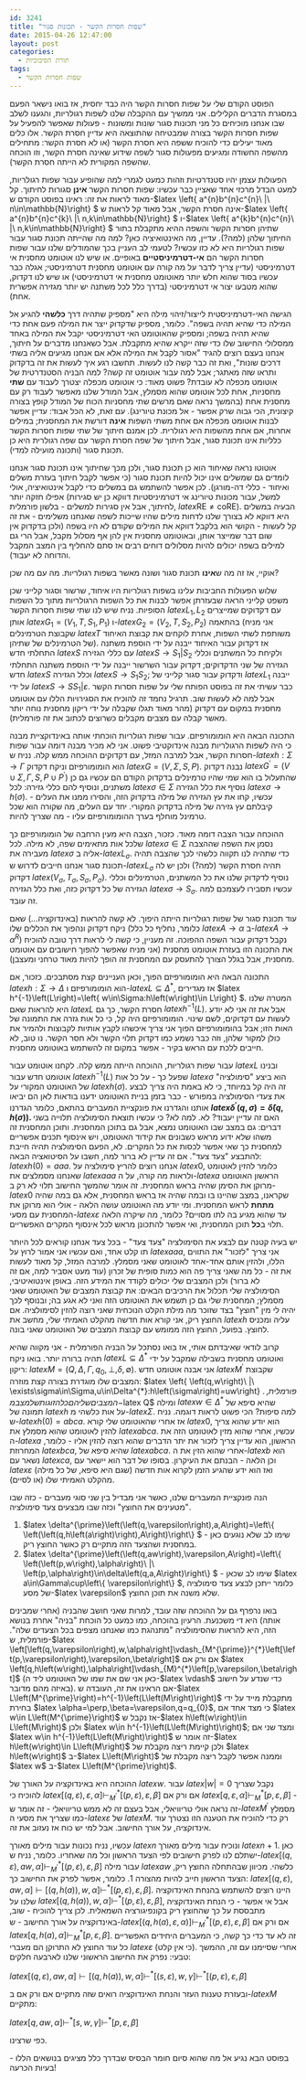 ```yaml
---
id: 3241
title: "שפות חסרות הקשר - תכונות סגור"
date: 2015-04-26 12:47:00
layout: post
categories: 
  - תורת הסיבוכיות
tags: 
  - שפות חסרות הקשר
---
```

הפוסט הקודם שלי על שפות חסרות הקשר היה כבד יחסית, אז בואו נישאר הפעם במסגרת הדברים הקלילים. אני ממשיך עם ההקבלה שלנו לשפות רגולריות, והגענו לשלב שבו אנחנו מוכיחים כל מני תכונות סגור שונות ומשונות - פעולות שאפשר להפעיל על שפות חסרות הקשר בצורה שמבטיחה שהתוצאה היא עדיין חסרת הקשר. אלו כלים מאוד יעילים כדי להוכיח ששפה היא חסרת הקשר (או לא חסרת הקשר: מתחילים מהשפה החשודה ומגיעים מפעולות סגור לשפה שידוע שאינה חסרת הקשר, וזו הוכחה שהשפה המקורית לא הייתה חסרת הקשר).

הפעולות עצמן יהיו סטנדרטיות וזהות כמעט לגמרי למה שהופיע עבור שפות רגולריות, למעט הבדל מרכזי אחד שאציין כבר עכשיו: שפות חסרות הקשר <strong>אינן</strong> סגורות לחיתוך. קל מאוד לראות את זה: ראינו בפוסט הקודם ש-$latex \left\{ a^{n}b^{n}c^{n}\ |\ n\in\mathbb{N}\right\} $ אינה חסרת הקשר, אבל מאוד קל לראות ש-$latex \left\{ a^{n}b^{n}c^{k}\ |\ n,k\in\mathbb{N}\right\} $ ו-$latex \left\{ a^{k}b^{n}c^{n}\ |\ n,k\in\mathbb{N}\right\} $ שתיהן חסרות הקשר והשפה ההיא מתקבלת בתור החיתוך שלהן (למה?). עדיין, מה האינטואיציה כאן? למה מה שהייתה תכונת סגור עבור שפות רגולריות היא לא כזו עכשיו? לטעמי לב העניין בכך שהמודלים שלנו עבור שפות חסרות הקשר הם <strong>אי-דטרמיניסטיים</strong> באופיים. או שיש לנו אוטומט מחסנית אי דטרמיניסטי (עדיין צריך לדבר על מה קורה עם אוטומט מחסנית דטרמיניסטי; אגלה כבר עכשיו בסוד שהוא חלש יותר מאוטומט מחסנית אי דטרמיניסטי) או שיש לנו דקדוק, שהוא מטבעו יצור אי דטרמיניסטי (בדרך כלל לכל משתנה יש יותר מגזירה אפשרית אחת).

הגישה האי-דטרמיניסטית לייצור/זיהוי מילה היא "מספיק שתהיה דרך <strong>כלשהי</strong> להגיע אל המילה כדי שהיא תהיה בשפה". כלומר, מספיק שדקדוק ייצר את המילה פעם אחת כדי שהיא תהיה בשפה; ומספיק שהאוטומט האי דטרמיניסטי יקבל את המילה באחד ממסלולי החישוב שלו כדי שזה ייקרא שהיא מתקבלת. אבל כשאנחנו מדברים על חיתוך, אנחנו בעצם רוצים להגיד "אסור לקבל את המילה אלא אם אנחנו מגיעים אליה בשתי דרכים שונות", ואת זה כבר קשה לנו לעשות. תחשבו רגע איך לעשות את זה בדקדוק ותראו שזה מאתגר; אבל למה עבור אוטומט זה קשה? למה הבניה הסטנדרטית של אוטומט מכפלה לא עובדת? פשוט מאוד: כי אוטומט מכפלה יצטרך לעבוד עם <strong>שתי</strong> מחסניות, אחת לכל אוטומט שהוא מסמלץ, אבל המודל שלנו מאפשר לעבוד רק עם מחסנית אחת (בהמשך נראה שאם מרשים שתי מחסניות הכוח של המודל קופץ בצורה קיצונית, הכי גבוה שרק אפשר - אל מכונת טיורינג). עם זאת, לא הכל אבוד: עדיין אפשר לבנות אוטומט מכפלה אם אחת משתי השפות <strong>אינה</strong> דורשת את המחסנית; במילים אחרות, אם אחת מהשפות היא רגולרית. לכן אמנם חיתוך של שתי שפות חסרות הקשר כלליות אינו תכונת סגור, אבל חיתוך של שפה חסרת הקשר עם שפה רגולרית היא כן תכונת סגור (ותכונה מועילה למדי).

אוטוטו נראה שאיחוד הוא כן תכונת סגור, ולכן מכך שחיתוך אינו תכונת סגור אנחנו לומדים גם שמשלים אינו יכול להיות תכונת סגור (כי אפשר לקבל חיתוך בעזרת משלים ואיחוד - כללי דה-מורגן). לכן אפשר להשתמש גם במשלים כדי לקבל אינטואיציה, אולי אפילו חזקה יותר (למשל, עבור מכונות טיורינג אי דטרמיניסטיות דווקא כן יש סגירות לחיתוך, אבל אין סגירות למשלים - בלשון פורמלית, $latex \mbox{RE}\ne\mbox{coRE}$). הבעיה במשלים היא דווקא לא בצורך שלנו לדחות מילים שהיו שייכות לשפה שאנחנו משלימים - את זה קל לעשות - הקושי הוא בלקבל דווקא את המילים שקודם לא היו בשפה (ולכן בדקדוק אין שום דבר שמייצר אותן, ובאוטומט מחסנית אין להן אף מסלול מקבל, אבל הרי גם למילים בשפה יכולים להיות מסלולים דוחים רבים אז סתם להחליף בין המצב המקבל והדוחה לא יעבוד).

אוקיי, אז זה מה ש<strong>אינו</strong> תכונת סגור ושונה מאשר בשפות רגולריות. מה עם מה שכן?

שלוש הפעולות החביבות עלינו בשפות רגולריות היו איחוד, שרשור וסגור קלייני שכן משפט קלייני הראה שבעזרתן אפשר לבנות את כל השפות הרגולריות מתוך כל השפות הסופיות. נניח שיש לנו שתי שפות חסרות הקשר $latex L_{1},L_{2}$ עם דקדוקים שמייצרים אותן $latex G_{1}=\left(V_{1},T,S_{1},P_{1}\right)$ ו-$latex G_{2}=\left(V_{2},T,S_{2},P_{2}\right)$ בהתאמה (אני מניח שקבוצת הטרמינלים $latex T$ משותפת לשתי השפות, אחרת לוקחים את קבוצת האיחוד של הטרמינלים של שתיהן). אז דקדוק עבור האיחוד ייבנה על ידי הוספת משתנה התחלתי חדש $latex S$ עם כללי הגזירה $latex S\to S_{1}|S_{2}$ ולקיחת כל המשתנים וכללי הגזירה של שני הדקדוקים; דקדוק עבור השרשור ייבנה על ידי הוספת משתנה התחלתי חדש $latex S$ וכלל הגזירה $latex S\to S_{1}S_{2}$; ודקדוק עבור סגור קלייני של $latex L_{1}$ ייבנה על ידי $latex S\to SS_{1}|\varepsilon$. כבר עשיתי את זה בפוסט הפותח שלי על שפות חסרות הקשר אבל למה לא לעשות שוב. תרגיל נחמד זה להוכיח את הסגירויות הללו עם אוטומט מחסנית במקום עם דקדוק (מהר מאוד תגלו שקבלה על ידי ריקון מחסנית נוחה יותר מאשר קבלה עם מצבים מקבלים כשרוצים לכתוב את זה פורמלית).

התכונה הבאה היא הומומורפיזם. עבור שפות רגולריות הוכחתי אותה באינדוקציית מבנה כי היה לשפות הרגולריות מבנה אינדוקטיבי פשוט. אני לא מכיר מבנה דומה עבור שפות חסרות הקשר, אבל למרבה המזל, עם דקדוקים ההוכחה ממש קלה. נניח ש-$latex h:\Sigma\to\Gamma$ הוא הומומורפיזם וניקח דקדוק $latex G=\left(V,\Sigma,S,P\right)$. נבנה דקדוק $latex G^{\prime}=\left(V\cup\Sigma,\Gamma,S,P\cup P^{\prime}\right)$ שהתעלול בו הוא שמי שהיו טרמינלים בדקדוק הקודם הם עכשיו גם כן משתנים, ונוסיף להם כללי גזירה: לכל $latex \sigma\in\Sigma$ נוסיף את כלל הגזירה $latex \sigma\to h\left(\sigma\right)$. עכשיו, קחו את עץ הגזירה של מילה בדקדוק הזה, והסירו ממנו את העלים - קיבלתם עץ גזירה של מילה בדקדוק המקורי. יחד עם העלים, מה שקורה הוא שכל טרמינל מוחלף בערך ההומומורפיזם עליו - מה שצריך להיות.

ההוכחה עבור הצבה דומה מאוד. כזכור, הצבה היא מעין הרחבה של הומומורפיזם כך שלכל אות מתאימים שפה, לא מילה. לכל $latex \sigma\in\Sigma$ נסמן את השפה שההצבה מעבירה את $latex \sigma$ אליה ב-$latex L_{\sigma}$. כדי שתהיה לנו תקווה כלשהי לכך שהצבה תהיה תכונת סגור אנחנו חייבים לדרוש ש-$latex L_{\sigma}$ תהיה חסרת הקשר (למה?) ולכן יש לה דקדוק $latex \left(V_{\sigma},T_{\sigma},S_{\sigma},P_{\sigma}\right)$. נוסיף לדקדוק שלנו את כל המשתנים, הטרמינלים וכללי הגזירה של כל דקדוק כזה, ואת כלל הגזירה $latex \sigma\to S_{\sigma}$. עכשיו תסבירו לעצמכם למה זה עובד.

עוד תכונת סגור של שפות רגולריות הייתה היפוך. לא קשה להראות (באינדוקציה...) שאם ניקח דקדוק ונהפוך את הכללים שלו (כלומר, נחליף כל כלל $latex A\to\alpha$ ב-$latex A\to\alpha^{R}$) נקבל דקדוק עבור השפה ההפוכה. זה מעניין, כי קשה לי לראות דרך טובה להוכיח את התכונה הזו בעזרת אוטומט מחסנית (אני מניח שאפשר להפוך חישובים עם אוטומט מחסנית, אבל בגלל הצורך להתעסק עם המחסנית זה הופך להיות מאוד טרחני ומעצבן).

התכונה הבאה היא הומומורפיזם הפוך, וכאן העניינים קצת מסתבכים. כזכור, אם $latex h:\Sigma\to\Delta$ הוא הומומורפיזם ו-$latex L\subseteq\Delta^{*}$, אז מגדירים $latex h^{-1}\left(L\right)=\left\{ w\in\Sigma:h\left(w\right)\in L\right\} $. המטרה שלנו היא להראות שאם $latex L$ חסרת הקשר, כך גם $latex h^{-1}\left(L\right)$. אבל את זה אני לא יודע לעשות עם דקדוקים, לשם שינוי. הומומורפיזם היה קל, כי כל אות גזרה את התמונה של האות הזו; אבל בהומומורפיזם הפוך אני צריך איכשהו לקבץ אותיות לקבוצות ולהמיר את כולן למקור שלהן, וזה כבר נשמע כמו דקדוק תלוי הקשר ולא חסר הקשר. נו טוב, לא חייבים ללכת עם הראש בקיר - אפשר במקום זה להשתמש באוטומט מחסנית.

עבור שפות רגולריות, ההוכחה הייתה ממש קלה. לקחנו אוטומט עבור $latex L$ ובנינו אוטומט חדש עבור $latex h^{-1}\left(L\right)$ שפעל כך - על כל אות $latex \sigma$ הוא ביצע "סימולציה" של האוטומט המקורי על $latex h\left(\sigma\right)$. זה היה קל במיוחד, כי לא באמת היה צריך לבצע את צעדי הסימולציה במפורש - כבר בזמן בניית האוטומט ידענו בודאות לאן הם יביאו אותנו והגדרנו את פונקציית המעברים בהתאם, כלומר הגדרנו <strong>$latex \delta^{\prime}\left(q,\sigma\right)=\hat{\delta}\left(q,h\left(\sigma\right)\right)$. </strong>האם זה עדיין יעבוד? לא. למה לא? כי עכשיו תוצאת הסימולציה תלוייה בשני דברים: גם במצב שבו האוטומט נמצא, אבל גם בתוכן המחסנית. ותוכן המחסנית זה משהו שלא ידוע מראש כשבונים את קידוד האוטומט, ויש אינסוף תכנים אפשריים למחסנית כך שאי אפשר לכסות את כל המקרים. לא, הפעם הסימולציה תהיה חייבת להתבצע "צעד צעד". אם זה עדיין לא ברור למה, חשבו על הסיטואציה הבאה: $latex h\left(0\right)=aaa$. אנחנו רוצים להריץ סימולציה על $latex 0$, כלומר להזין לאוטומט שאנחנו מסמלצים את $latex aaa$ ולראות מה קורה, על ה-$latex a$ הראשון האוטומט מרוקן את הסימן שהיה בראש המחסנית. זה אומר שהמשך החישוב תלוי לא רק ב-$latex 0$ שקראנו, במצב שהיינו בו ובמה שהיה אז בראש המחסנית, אלא גם במה שהיה <strong>מתחת</strong> לראש המחסנית. ומי יודע מה האוטומט עושה הלאה - אולי הוא מרוקן את המחסנית עם מסעי-$latex \varepsilon$ עד שהוא מגיע בה לתו מסויים? כלומר, מה שיקרה הלאה תלוי ב<strong>כל</strong> תוכן המחסנית, ואי אפשר להתכונן מראש לכל אינסוף המקרים האפשריים.

יש בעיה קטנה עם לבצע את הסימולציה "צעד צעד" - בכל צעד אנחנו קוראים לכל היותר תו קלט אחד, ואם עכשיו אני אמור לרוץ על $latex aaa$, אני צריך "לזכור" את התווים הללו, ולהזין אותם אחד-אחד לאוטומט שאני מסמלץ. למרבה המזל, קל מאוד לעשות את זה - כל מה שאני צריך פה הוא כמות סופית של זכרון (עוד מעט אסביר למה, אם זה לא ברור) ולכן המצבים שלי יכולים לקודד את המידע הזה. באופן אינטואיטיבי, הסימולציה שלי תכלול את הרכיבים הבאים: את קבוצת המצבים של האוטומט שאני מסמלץ; המחסנית שלי גם כן תשמש את האוטומט הזה ואני לא אגע בה; ובנוסף לכך יהיה לי מין "חוצץ" בצד שזוכר מה מילת הקלט הנוכחית שאני רוצה להזין לסימולציה. אם החוצץ ריק, אני קורא אות חדשה מהקלט האמיתי שלי, מחשב את $latex h$ עליה ומכניס לחוצץ. בפועל, החוצץ הזה ממומש עם קבוצת המצבים של האוטומט שאני בונה.

קרוב לודאי שאיבדתם אותי, אז בואו נסתכל על הבניה הפורמלית - אני מקווה שהיא תהיה ברורה יותר. בואו ניקח $latex L\subseteq\Delta^{*}$ ואוטומט מחסנית בשבילה שמקבל על ידי ריקון: $latex M=\left(Q,\Delta,\Gamma,q_{0},\perp,\delta,\emptyset\right)$. אני אבנה אוטומט חדש $latex M^{\prime}$ שקבוצת המצבים שלו מוגדרת בצורה קצת מוזרה: $latex \left\{ \left(q,w\right)\ |\ \exists\sigma\in\Sigma,u\in\Delta^{*}:h\left(\sigma\right)=uw\right\} $. פורמלית, המצבים שלי הם כל הזוגות של מצב מ-$latex Q$ ומילה $latex w\in\Delta^{*}$ שהיא סיפא של תמונה של $latex h$ על אות כלשהי מ-$latex \Sigma$. למה סיפות? הכי פשוט לראות דוגמה. נניח ש-$latex h\left(0\right)=abca$. אז אחרי שהאוטומט שלי קורא $latex 0$, הוא יודע שהוא צריך להזין לאוטומט שהוא מסמלץ את $latex abca$. עכשיו, אחרי שהוא מזין לאוטומט הזה את ה-$latex a$ הראשון, הוא עדיין צריך לזכור את יתר הדברים שהוא רוצה להזין אליו - כלומר, המחרוזת $latex bca$, שהיא סיפא של $latex abca$. אחרי שהוא הזין את ה-$latex b$ הוא נשאר עם $latex ca$, וכן הלאה - הבנתם את העיקרון. בסופו של דבר הוא יישאר עם $latex \varepsilon$ (שגם היא סיפא, של כל מילה) ואז הוא ידע שהגיע הזמן לקרוא אות חדשה מהקלט האמיתי שלו (או לסיים).

הנה פונקציית המעברים שלנו, כאשר אני מבדיל בין שני סוגי מעברים - כזה שבו "מטעינים את החוצץ" וכזה שבו מבצעים צעד סימולציה.
<ol>
	<li>$latex \delta^{\prime}\left(\left(q,\varepsilon\right),a,A\right)=\left\{ \left(\left(q,h\left(a\right)\right),A\right)\right\} $ - שימו לב שלא נוגעים כאן במחסנית ושהצעד הזה מתקיים רק כאשר החוצץ ריק.</li>
	<li>$latex \delta^{\prime}\left(\left(q,aw\right),\varepsilon,A\right)=\left\{ \left(\left(p,w\right),\alpha\right)\ |\ \left(p,\alpha\right)\in\delta\left(q,a,A\right)\right\} $ - שימו לב שכאן $latex a\in\Gamma\cup\left\{ \varepsilon\right\} $, כלומר ייתכן לבצע צעד סימולציה של מסע-$latex \varepsilon$ שלא משנה את תוכן החוצץ.</li>
</ol>
בואו נרפרף גם על ההוכחה שזה עובד, למרות שאני חושב שהבניה (אחרי שמבינים אותה) היא די משכנעת. הרעיון בהוכחה, כמו כמעט כל הוכחת "בניה" אחרת בנושא הזה, היא להראות שהסימולציה "מתנהגת כמו שאנחנו מצפים בכל הצעדים שלה". פורמלית, ש-$latex \left[\left(q,\varepsilon\right),w,\alpha\right]\vdash_{M^{\prime}}^{*}\left[\left(p,\varepsilon\right),\varepsilon,\beta\right]$ אם ורק אם $latex \left[q,h\left(w\right),\alpha\right]\vdash_{M}^{*}\left[p,\varepsilon,\beta\right]$ (כאן אני שם את שמו של האוטומט ליד ה-$latex \vdash$ כדי שנדע על חישוב באיזה מהם מדובר). אם הראינו את זה, העובדה ש-$latex L\left(M^{\prime}\right)=h^{-1}\left(L\left(M\right)\right)$ מתקבלת מייד על ידי בחירת $latex \alpha=\perp,\beta=\varepsilon,q=q_{0}$, כי מצד אחד אם $latex w\in L\left(M^{\prime}\right)$ אז נקבל ש-$latex h\left(w\right)\in L\left(M\right)$ ולכן $latex w\in h^{-1}\left(L\left(M\right)\right)$; ומצד שני אם $latex w\in h^{-1}\left(L\left(M\right)\right)$ זה אומר ש-$latex h\left(w\right)\in L\left(M\right)$ ולכן קיימת ריצה מקבלת של $latex h\left(w\right)$ ב-$latex L\left(M\right)$ וממנה אפשר לקבל ריצה מקבלת של $latex w$ ב-$latex L\left(M^{\prime}\right)$.

ההוכחה היא באינדוקציה על האורך של $latex w$. עבור $latex \left|w\right|=0$ נקבל שצריך להוכיח כי $latex \left[\left(q,\varepsilon\right),\varepsilon,\alpha\right]\vdash_{M^{\prime}}^{*}\left[\left(p,\varepsilon\right),\varepsilon,\beta\right]$ אם ורק אם $latex \left[q,\varepsilon,\alpha\right]\vdash_{M}^{*}\left[p,\varepsilon,\beta\right]$ - זה נראה אולי טריוויאלי, אבל בעצם זה לא ממש טריוויאלי - זה אומר ש-$latex M^{\prime}$ מסמלץ כמו שצריך את מסעי ה-$latex \varepsilon$ של $latex M$. רק כדי להוכיח את הטענה הזו נצטרך עוד אינדוקציה, על אורך החישוב. אבל למי יש כוח אז נעזוב את זה.

עכשיו, נניח נכונות עבור מילים מאורך $latex n$ ונוכיח עבור מילים מאורך $latex n+1$. כאן ישתלם לנו לפרק חישובים לפי הצעד הראשון וכל מה שאחריו. כלומר, נניח ש-$latex \left[\left(q,\varepsilon\right),aw,\alpha\right]\vdash_{M^{\prime}}^{*}\left[\left(p,\varepsilon\right),\varepsilon,\beta\right]$ עבור מילה $latex aw$ כלשהי. מכיוון שבהתחלה החוצץ ריק, הצעד הראשון חייב להיות מהצורה 1. כלומר, אפשר לפרק את החישוב כך: $latex \left[\left(q,\varepsilon\right),aw,\alpha\right]\vdash\left[\left(q,h\left(a\right)\right),w,\alpha\right]\vdash^{*}\left[\left(p,\varepsilon\right),\varepsilon,\beta\right]$. היינו רוצים להשתמש בהנחת האינדוקציה שלנו על $latex \left[\left(q,h\left(a\right)\right),w,\alpha\right]\vdash^{*}\left[\left(p,\varepsilon\right),\varepsilon,\beta\right]$, אבל אי אפשר - כי הנחת האינדוקציה מתבססת על כך שהחוצץ ריק בקונפיגורציה השמאלית. לכן צריך להוכיח - שוב, באינדוקציה על אורך החישוב - ש-$latex \left[\left(q,h\left(a\right),\varepsilon,\alpha\right)\right]\vdash_{M^{\prime}}^{*}\left[\left(p,\varepsilon\right),\varepsilon,\beta\right]$ אם ורק אם $latex \left[q,h\left(a\right),\alpha\right]\vdash_{M}^{*}\left[p,\varepsilon,\beta\right]$. זה לא עד כדי כך קשה, כי המעברים היחידים האפשריים כל עוד החוצץ לא התרוקן הם מעברי $latex \varepsilon$ (כי אין קלט). אחרי שסיימנו עם זה, ההמשך טבעי: נפרק את החישוב הראשוני שלנו לארבעה חלקים:

$latex \left[\left(q,\varepsilon\right),aw,\alpha\right]\vdash\left[\left(q,h\left(a\right)\right),w,\alpha\right]\vdash^{*}\left[\left(s,\varepsilon\right),w,\gamma\right]\vdash^{*}\left[\left(p,\varepsilon\right),\varepsilon,\beta\right]$

ובעזרת טענות העזר והנחת האינדוקציה רואים שזה מתקיים אם ורק אם ב-$latex M$ מתקיים:

$latex \left[q,aw,\alpha\right]\vdash^{*}\left[s,w,\gamma\right]\vdash^{*}\left[p,\varepsilon,\beta\right]$

כפי שרצינו.

בפוסט הבא נגיע אל מה שהוא סיום חומר הבסיס שבדרך כלל מציגים בנושאים הללו - בעיות הכרעה!
